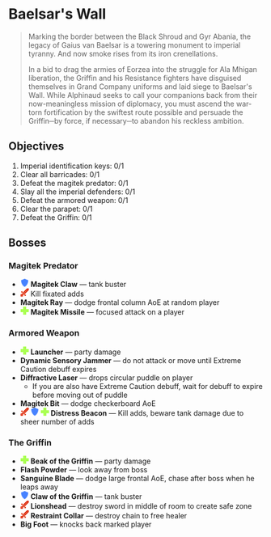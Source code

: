 # Baelsar's Wall

> Marking the border between the Black Shroud and Gyr Abania, the legacy of Gaius van Baelsar is a towering monument to imperial tyranny. And now smoke rises from its iron crenellations.
>
> In a bid to drag the armies of Eorzea into the struggle for Ala Mhigan liberation, the Griffin and his Resistance fighters have disguised themselves in Grand Company uniforms and laid siege to Baelsar's Wall. While Alphinaud seeks to call your companions back from their now-meaningless mission of diplomacy, you must ascend the war-torn fortification by the swiftest route possible and persuade the Griffin─by force, if necessary─to abandon his reckless ambition.

## Objectives

1. Imperial identification keys: 0/1
2. Clear all barricades: 0/1
3. Defeat the magitek predator: 0/1
4. Slay all the imperial defenders: 0/1
5. Defeat the armored weapon: 0/1
6. Clear the parapet: 0/1
7. Defeat the Griffin: 0/1

## Bosses

### Magitek Predator

- ![](/assets/icons/role-tank.png) **Magitek Claw** — tank buster
- ![](/assets/icons/role-dps.png) Kill fixated adds
- **Magitek Ray** — dodge frontal column AoE at random player
- ![](/assets/icons/role-healer.png) **Magitek Missile** — focused attack on a player

### Armored Weapon

- ![](/assets/icons/role-healer.png) **Launcher** — party damage
- **Dynamic Sensory Jammer** — do not attack or move until Extreme Caution debuff expires
- **Diffractive Laser** — drops circular puddle on player
  - If you are also have Extreme Caution debuff, wait for debuff to expire before moving out of puddle
- **Magitek Bit** — dodge checkerboard AoE
- ![](/assets/icons/role-dps.png) ![](/assets/icons/role-tank.png) ![](/assets/icons/role-healer.png) **Distress Beacon** — Kill adds, beware tank damage due to sheer number of adds

### The Griffin

- ![](/assets/icons/role-healer.png) **Beak of the Griffin** — party damage
- **Flash Powder** — look away from boss
- **Sanguine Blade** — dodge large frontal AoE, chase after boss when he leaps away
- ![](/assets/icons/role-tank.png) **Claw of the Griffin** — tank buster
- ![](/assets/icons/role-dps.png) **Lionshead** — destroy sword in middle of room to create safe zone
- ![](/assets/icons/role-dps.png) **Restraint Collar** — destroy chain to free healer
- **Big Foot** — knocks back marked player
